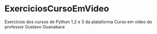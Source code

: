 # ExerciciosCursoEmVideo
 Exercícios dos cursos de Python 1,2 e 3 da plataforma Curso em vídeo do professor Gustavo Guanabara
